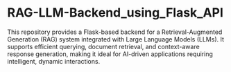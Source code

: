 # RAG-LLM-Backend_using_Flask_API
This repository provides a Flask-based backend for a Retrieval-Augmented Generation (RAG) system integrated with Large Language Models (LLMs). It supports efficient querying, document retrieval, and context-aware response generation, making it ideal for AI-driven applications requiring intelligent, dynamic interactions.

